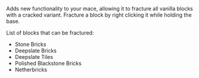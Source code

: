Adds new functionality to your mace, allowing it to fracture all vanilla blocks with a cracked variant. Fracture a block by right clicking it while holding the base.

List of blocks that can be fractured:
- Stone Bricks
- Deepslate Bricks
- Deepslate Tiles
- Polished Blackstone Bricks
- Netherbricks

